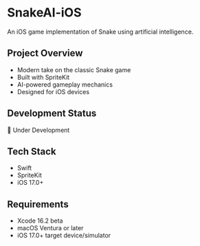 # SnakeAI-iOS

An iOS game implementation of Snake using artificial intelligence.

## Project Overview
- Modern take on the classic Snake game
- Built with SpriteKit
- AI-powered gameplay mechanics
- Designed for iOS devices

## Development Status
🚧 Under Development

## Tech Stack
- Swift
- SpriteKit
- iOS 17.0+

## Requirements
- Xcode 16.2 beta
- macOS Ventura or later
- iOS 17.0+ target device/simulator
